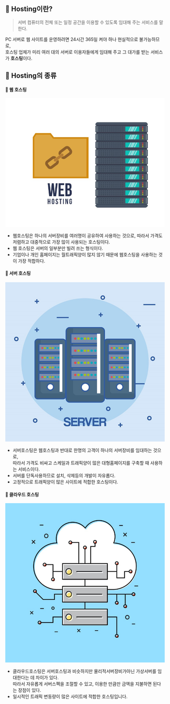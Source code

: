## 🦊 Hosting이란?
> 서버 컴퓨터의 전체 또는 일정 공간을 이용할 수 있도록 임대해 주는 서비스를 말한다.

PC 서버로 웹 사이트를 운영하려면 24시간 365일 켜야 하나 현실적으로 불가능하므로,<br>
호스팅 업체가 미리 여러 대의 서버로 이용자들에게 임대해 주고 그 대가를 받는 서비스가 **호스팅**이다.

## 🦊 Hosting의 종류
#### 📍 웹 호스팅
<div align="center">
<img src="Web_hosting.jpeg">
</div>

* 웹호스팅은 하나의 서버장비를 여러명이 공유하여 사용하는 것으로, 따라서 가격도 저렴하고 대중적으로 가장 많이 사용되는 호스팅이다.
* 웹 호스팅은 서버의 일부분만 빌려 쓰는 형식이다.
* 기업이나 개인 홈페이지는 월트래픽양이 많지 않기 때문에 웹호스팅을 사용하는 것이 가장 적합하다. 

#### 📍 서버 호스팅
<div align="center">
<img src="Server_hosting.jpeg">
</div>

* 서버호스팅은 웹호스팅과 반대로 한명의 고객이 하나의 서버장비를 임대하는 것으로,<br>
따라서 가격도 비싸고 스케일과 트래픽양이 많은 대형홈페이지를 구축할 때 사용하는 서비스이다.
* 서버를 단독사용하므로 설치, 삭제등의 개발이 자유롭다.
* 고정적으로 트래픽양이 많은 사이트에 적합한 호스팅이다.

#### 📍 클라우드 호스팅
<div align="center">
<img src="Cloud_hosting.jpeg">
</div>

* 클라우드호스팅은 서버호스팅과 비슷하지만 물리적서버장비가아닌 가상서버를 임대한다는 데 차이가 있다.<br>
따라서 자유롭게 서버스펙을 조절할 수 있고, 이용한 만큼만 금액을 지불하면 된다는 장점이 있다.
* 일시적인 트래픽 변동량이 많은 사이트에 적합한 호스팅입니다.